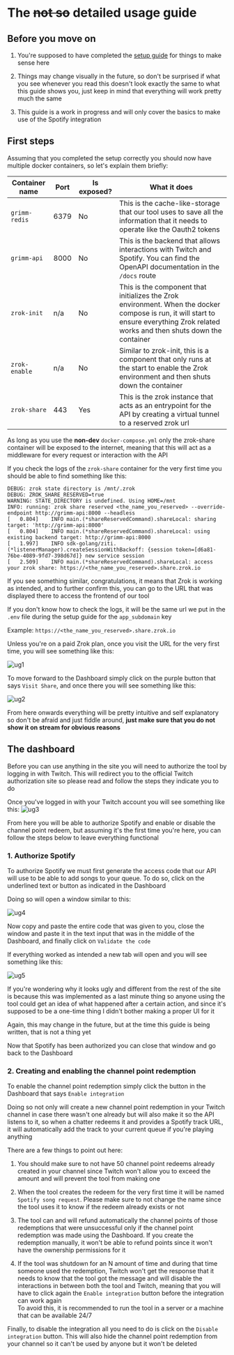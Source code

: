 # The ~~not so~~ detailed usage guide

## Before you move on

1. You're supposed to have completed the [setup guide](setup_guide.md) for things to make sense here

2. Things may change visually in the future, so don't be surprised if what you see whenever you read this doesn't look exactly the same to what this guide shows you, just keep in mind that everything will work pretty much the same

3. This guide is a work in progress and will only cover the basics to make use of the Spotify integration

## First steps

Assuming that you completed the setup correctly you should now have multiple docker containers, so let's explain them briefly:

|Container name|Port|Is exposed?|What it does|
|-|-|-|-|
|`grimm-redis`|6379|No|This is the cache-like-storage that our tool uses to save all the information that it needs to operate like the Oauth2 tokens|
|`grimm-api`|8000|No|This is the backend that allows interactions with Twitch and Spotify. You can find the OpenAPI documentation in the `/docs` route|
|`zrok-init`|n/a|No|This is the component that initializes the Zrok environment. When the docker compose is run, it will start to ensure everything Zrok related works and then shuts down the container|
|`zrok-enable`|n/a|No|Similar to zrok-init, this is a component that only runs at the start to enable the Zrok environment and then shuts down the container|
|`zrok-share`|443|Yes|This is the zrok instance that acts as an entrypoint for the API by creating a virtual tunnel to a reserved zrok url|

As long as you use the **non-dev** `docker-compose.yml` only the zrok-share container will be exposed to the internet, meaning that this will act as a middleware for every request or interaction with the API

If you check the logs of the `zrok-share` container for the very first time you should be able to find something like this:

```text
DEBUG: zrok state directory is /mnt/.zrok
DEBUG: ZROK_SHARE_RESERVED=true
WARNING: STATE_DIRECTORY is undefined. Using HOME=/mnt
INFO: running: zrok share reserved <the_name_you_reserved> --override-endpoint http://grimm-api:8000⁠ --headless
[   0.804]    INFO main.(*shareReservedCommand).shareLocal: sharing target: 'http://grimm-api:8000'
[   0.804]    INFO main.(*shareReservedCommand).shareLocal: using existing backend target: http://grimm-api:8000⁠
[   1.997]    INFO sdk-golang/ziti.(*listenerManager).createSessionWithBackoff: {session token=[d6a81-76be-4089-9fd7-398d67d]} new service session
[   2.509]    INFO main.(*shareReservedCommand).shareLocal: access your zrok share: https://<the_name_you_reserved>.share.zrok.io⁠
```

If you see something similar, congratulations, it means that Zrok is working as intended, and to further confirm this, you can go to the URL that was displayed there to access the frontend of our tool

If you don't know how to check the logs, it will be the same url we put in the `.env` file during the setup guide for the `app_subdomain` key

Example: `https://<the_name_you_reserved>.share.zrok.io⁠`

Unless you're on a paid Zrok plan, once you visit the URL for the very first time, you will see something like this:

![ug1](static/ug1.png)

To move forward to the Dashboard simply click on the purple button that says `Visit Share`, and once there you will see something like this:

![ug2](static/ug2.png)

From here onwards everything will be pretty intuitive and self explanatory so don't be afraid and just fiddle around, **just make sure that you do not show it on stream for obvious reasons**

## The dashboard

Before you can use anything in the site you will need to authorize the tool by logging in with Twitch. This will redirect you to the official Twitch authorization site so please read and follow the steps they indicate you to do

Once you've logged in with your Twitch account you will see something like this:
![ug3](static/ug3.png)

From here you will be able to authorize Spotify and enable or disable the channel point redeem, but assuming it's the first time you're here, you can follow the steps below to leave everything functional

### 1. Authorize Spotify

To authorize Spotify we must first generate the access code that our API will use to be able to add songs to your queue. To do so, click on the underlined text or button as indicated in the Dashboard

Doing so will open a window similar to this:

![ug4](static/ug4.png)

Now copy and paste the entire code that was given to you, close the window and paste it in the text input that was in the middle of the Dashboard, and finally click on `Validate the code`

If everything worked as intended a new tab will open and you will see something like this:

![ug5](static/ug5.png)

If you're wondering why it looks ugly and different from the rest of the site is because this was implemented as a last minute thing so anyone using the tool could get an idea of what happened after a certain action, and since it's supposed to be a one-time thing I didn't bother making a proper UI for it

Again, this may change in the future, but at the time this guide is being written, that is not a thing yet

Now that Spotify has been authorized you can close that window and go back to the Dashboard

### 2. Creating and enabling the channel point redemption

To enable the channel point redemption simply click the button in the Dashboard that says `Enable integration`

Doing so not only will create a new channel point redemption in your Twitch channel in case there wasn't one already but will also make it so the API listens to it, so when a chatter redeems it and provides a Spotify track URL, it will automatically add the track to your current queue if you're playing anything

There are a few things to point out here:

1. You should make sure to not have 50 channel point redeems already created in your channel since Twitch won't allow you to exceed the amount and will prevent the tool from making one

2. When the tool creates the redeem for the very first time it will be named `Spotify song request`. Please make sure to not change the name since the tool uses it to know if the redeem already exists or not

3. The tool can and will refund automatically the channel points of those redemptions that were unsuccessful only if the channel point redemption was made using the Dashboard. If you create the redemption manually, it won't be able to refund points since it won't have the ownership permissions for it

4. If the tool was shutdown for an N amount of time and during that time someone used the redemption, Twitch won't get the response that it needs to know that the tool got the message and will disable the interactions in between both the tool and Twitch, meaning that you will have to click again the `Enable integration` button before the integration can work again\
To avoid this, it is recommended to run the tool in a server or a machine that can be available 24/7

Finally, to disable the integration all you need to do is click on the `Disable integration` button. This will also hide the channel point redemption from your channel so it can't be used by anyone but it won't be deleted
